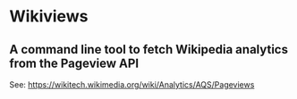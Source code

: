 # Wikiviews
## A command line tool to fetch Wikipedia analytics from the Pageview API
See: https://wikitech.wikimedia.org/wiki/Analytics/AQS/Pageviews
